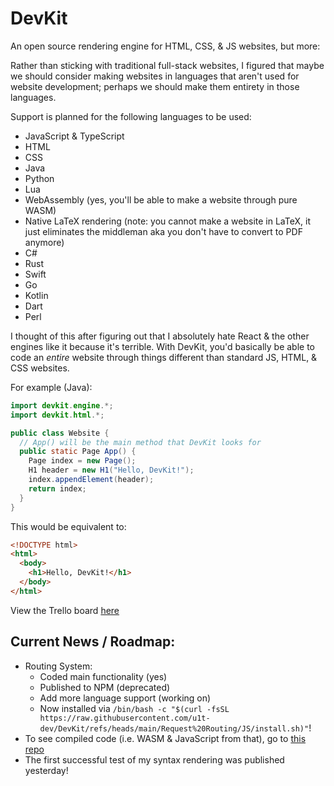 # DevKit
An open source rendering engine for HTML, CSS, & JS websites, but more:

Rather than sticking with traditional full-stack websites, I figured that maybe we should consider making websites in languages that aren't used for website development; perhaps we should make them entirety in those languages.

Support is planned for the following languages to be used:
- JavaScript & TypeScript
- HTML
- CSS
- Java
- Python
- Lua
- WebAssembly (yes, you'll be able to make a website through pure WASM)
- Native LaTeX rendering (note: you cannot make a website in LaTeX, it just eliminates the middleman aka you don't have to convert to PDF anymore)
- C#
- Rust
- Swift
- Go
- Kotlin
- Dart
- Perl

I thought of this after figuring out that I absolutely hate React & the other engines like it because it's terrible. With DevKit, you'd basically be able to code an *entire* website through things different than standard JS, HTML, & CSS websites.

For example (Java):
```java
import devkit.engine.*;
import devkit.html.*;

public class Website {
  // App() will be the main method that DevKit looks for
  public static Page App() {
    Page index = new Page();
    H1 header = new H1("Hello, DevKit!");
    index.appendElement(header);
    return index;
  }
}
```
This would be equivalent to:
```html
<!DOCTYPE html>
<html>
  <body>
    <h1>Hello, DevKit!</h1>
  </body>
</html>
```
View the Trello board [here](https://trello.com/b/jHqNVvh4/devkit-timeline)

## Current News / Roadmap:
- Routing System:
  - Coded main functionality (yes)
  - Published to NPM (deprecated)
  - Add more language support (working on)
  - Now installed via `/bin/bash -c "$(curl -fsSL https://raw.githubusercontent.com/u1t-dev/DevKit/refs/heads/main/Request%20Routing/JS/install.sh)"`!
- To see compiled code (i.e. WASM & JavaScript from that), go to [this repo](https://github.com/u1t-dev/DevKit-Pastes)
- The first successful test of my syntax rendering was published yesterday!
